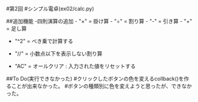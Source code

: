 #第2回
#シンプル電卓(ex02/calc.py)

##追加機能
-四則演算の追加
    - "×" = 掛け算
    - "÷" = 割り算
    - "-" = 引き算
    - "+" = 足し算

- "^2" = べき乗で計算する
- "//" = 小数点以下を表示しない割り算

- "AC" = オールクリア : 入力された値をリセットする

##To Do(実行できなかった)
#クリックしたボタンの色を変えるcollback()を作ることが出来なかった。
#ボタンの種類別に色を変えようと思ったが、できなかった。


